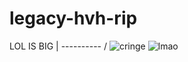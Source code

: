 # legacy-hvh-rip

LOL IS BIG |
---------- \/
![cringe](https://cdn.discordapp.com/attachments/839140055469260810/859529296317644850/unknown.png)
![lmao](https://confighub.photos/images/BSPOeuZJD0AkoDZjUTVbLeDQv.png)
